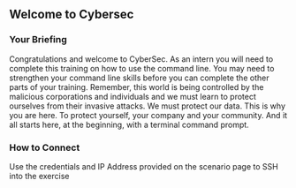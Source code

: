 ## Welcome to Cybersec
### Your Briefing

Congratulations and welcome to CyberSec. As an intern you will need to complete this training on how to use the command line. You may need to strengthen your command line skills before you can complete the other parts of your training. Remember, this world is being controlled by the malicious corporations and individuals and we must learn to protect ourselves from their invasive attacks. We must protect our data. This is why you are here. To protect yourself, your company and your community. And it all starts here, at the beginning, with a terminal command prompt.

### How to Connect

Use the credentials and IP Address provided on the scenario page to SSH into the exercise






